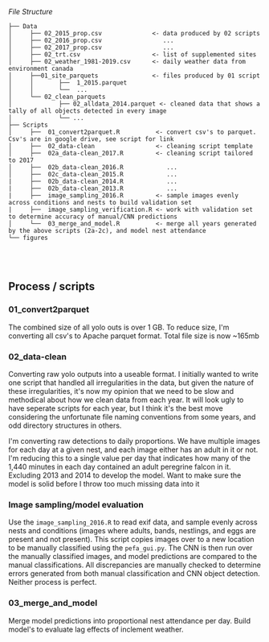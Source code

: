
*File Structure*
```
├── Data
│     ├── 02_2015_prop.csv              <- data produced by 02 scripts
│     ├── 02_2016_prop.csv                 ...
│     ├── 02_2017_prop.csv                 ...
│     ├── 02_trt.csv                    <- list of supplemented sites
│     ├── 02_weather_1981-2019.csv      <- daily weather data from environment canada
│     ├──01_site_parquets               <- files produced by 01 script
│     │       ├──  1_2015.parquet 
│     │       └──  ...
│     └── 02_clean_parquets
│             ├── 02_alldata_2014.parquet <- cleaned data that shows a tally of all objects detected in every image
│             └── ...
├── Scripts 
│     ├──  01_convert2parquet.R          <- convert csv's to parquet. Csv's are in google drive, see script for link
│     ├──  02_data-clean                 <- cleaning script template
│     ├──  02a_data-clean_2017.R         <- cleaning script tailored to 2017
│     ├──  02b_data-clean_2016.R            ...
│     ├──  02c_data-clean_2015.R            ...
|     ├──  02b_data-clean_2014.R            ...
|     ├──  02b_data-clean_2013.R            ...
|     ├──  image_sampling_2016.R         <- sample images evenly across conditions and nests to build validation set
|     ├──  image_sampling_verification.R <- work with validation set to determine accuracy of manual/CNN predictions
│     └──  03_merge_and_model.R          <- merge all years generated by the above scripts (2a-2c), and model nest attendance
└── figures

```
<br />

<br />


## Process / scripts
### 01_convert2parquet

The combined size of all yolo outs is over 1 GB. To reduce size, I'm converting all csv's to Apache parquet format. Total file size is now ~165mb

### 02_data-clean

Converting raw yolo outputs into a useable format. I initially wanted to write one script that handled all irregularities in the data, but
given the nature of these irregularities, it's now my opinion that we need to be slow and methodical about how we clean data from each year. It will look ugly to have seperate scripts for each year, but I think it's the best move considering the unfortunate file naming conventions from some years, and odd directory structures in others.

I'm converting raw detections to daily proportions. We have multiple images for each day at a given nest, and each image either has an adult in it or not. 
I'm reducing this to a single value per day that indicates how many of the 1,440 minutes in each day contained an adult peregrine falcon in it. Excluding 2013 and 2014 to develop the model. Want to make sure the model is solid before I throw too much missing data into it

### Image sampling/model evaluation
Use the ```image_sampling_2016.R``` to read exif data, and sample evenly across nests and conditions (images where adults, bands, nestlings, and eggs are present and not present). This script copies images over to a new location to be manually classified using the ```pefa_gui.py```. The CNN is then run over the manually classified images, and model predictions are compared to the manual classifications. All discrepancies are manually checked to determine errors generated from both manual classification and CNN object detection. Neither process is perfect.

### 03_merge_and_model
Merge model predictions into proportional nest attendance per day. Build model's to evaluate lag effects of inclement weather.
